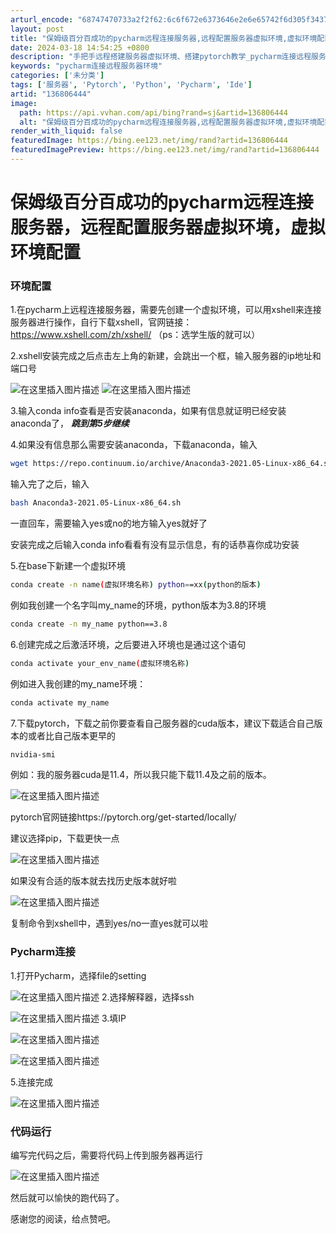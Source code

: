 ```yaml
---
arturl_encode: "68747470733a2f2f62:6c6f672e6373646e2e6e65742f6d305f34373639313332332f:61727469636c652f64657461696c732f313336383036343434"
layout: post
title: "保姆级百分百成功的pycharm远程连接服务器,远程配置服务器虚拟环境,虚拟环境配置"
date: 2024-03-18 14:54:25 +0800
description: "手把手远程搭建服务器虚拟环境、搭建pytorch教学_pycharm连接远程服务器环境"
keywords: "pycharm连接远程服务器环境"
categories: ['未分类']
tags: ['服务器', 'Pytorch', 'Python', 'Pycharm', 'Ide']
artid: "136806444"
image:
  path: https://api.vvhan.com/api/bing?rand=sj&artid=136806444
  alt: "保姆级百分百成功的pycharm远程连接服务器,远程配置服务器虚拟环境,虚拟环境配置"
render_with_liquid: false
featuredImage: https://bing.ee123.net/img/rand?artid=136806444
featuredImagePreview: https://bing.ee123.net/img/rand?artid=136806444
---
```


# 保姆级百分百成功的pycharm远程连接服务器，远程配置服务器虚拟环境，虚拟环境配置

### 环境配置

1.在pycharm上远程连接服务器，需要先创建一个虚拟环境，可以用xshell来连接服务器进行操作，自行下载xshell，官网链接：https://www.xshell.com/zh/xshell/ （ps：选学生版的就可以）

2.xshell安装完成之后点击左上角的新建，会跳出一个框，输入服务器的ip地址和端口号

![在这里插入图片描述](https://i-blog.csdnimg.cn/blog_migrate/f1bebe7cd7c2ed5738e79e1efb41765f.png#pic_center)
![在这里插入图片描述](https://i-blog.csdnimg.cn/blog_migrate/6dbca3a788d7a376c9d9e389a1b7fc4a.png#pic_center)
  
3.输入conda info查看是否安装anaconda，如果有信息就证明已经安装anaconda了，
***跳到第5步继续***

4.如果没有信息那么需要安装anaconda，下载anaconda，输入

```bash
wget https://repo.continuum.io/archive/Anaconda3-2021.05-Linux-x86_64.sh

```

输入完了之后，输入

```bash
bash Anaconda3-2021.05-Linux-x86_64.sh

```

一直回车，需要输入yes或no的地方输入yes就好了

安装完成之后输入conda info看看有没有显示信息，有的话恭喜你成功安装

5.在base下新建一个虚拟环境

```bash
conda create -n name(虚拟环境名称) python==xx(python的版本)

```

例如我创建一个名字叫my\_name的环境，python版本为3.8的环境

```bash
conda create -n my_name python==3.8

```

6.创建完成之后激活环境，之后要进入环境也是通过这个语句

```bash
conda activate your_env_name(虚拟环境名称)

```

例如进入我创建的my\_name环境：

```bash
conda activate my_name

```

7.下载pytorch，下载之前你要查看自己服务器的cuda版本，建议下载适合自己版本的或者比自己版本更早的

```bash
nvidia-smi

```

例如：我的服务器cuda是11.4，所以我只能下载11.4及之前的版本。

![在这里插入图片描述](https://i-blog.csdnimg.cn/blog_migrate/514a45f5fec49f65a2dd633775cfa4e2.png#pic_center)
  
pytorch官网链接https://pytorch.org/get-started/locally/
  
建议选择pip，下载更快一点

![在这里插入图片描述](https://i-blog.csdnimg.cn/blog_migrate/c52613a1c6b94c91cf98598525b6c512.png#pic_center)
  
如果没有合适的版本就去找历史版本就好啦

![在这里插入图片描述](https://i-blog.csdnimg.cn/blog_migrate/41e9a96b3e31d8ada7e30e9a174f6288.png#pic_center)
  
复制命令到xshell中，遇到yes/no一直yes就可以啦

### Pycharm连接

1.打开Pycharm，选择file的setting
  
![在这里插入图片描述](https://i-blog.csdnimg.cn/blog_migrate/c2477b0f6c5819e3a112325c243ff232.png#pic_center)
2.选择解释器，选择ssh
  
![在这里插入图片描述](https://i-blog.csdnimg.cn/blog_migrate/22c5661dc9a4b37d16aee52cbdaf1316.png#pic_center)
3.填IP
  
![在这里插入图片描述](https://i-blog.csdnimg.cn/blog_migrate/2496a5ce81274fcf113869e9c1d90c25.png#pic_center)

![在这里插入图片描述](https://i-blog.csdnimg.cn/blog_migrate/13c28244e095119fe5629b066b1a0ce4.png#pic_center)
  
5.连接完成
  
![在这里插入图片描述](https://i-blog.csdnimg.cn/blog_migrate/5d194e5f10c2ea17a662a76ffc14c6c3.png#pic_center)

### 代码运行

编写完代码之后，需要将代码上传到服务器再运行
  
![在这里插入图片描述](https://i-blog.csdnimg.cn/blog_migrate/b23fd99eb33c8322b4c4aaf472a19a21.png#pic_center)
  
然后就可以愉快的跑代码了。

感谢您的阅读，给点赞吧。
